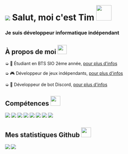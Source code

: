 <h1 style="vertical-align: top;"> <img src="https://cdn.discordapp.com/avatars/270903423371575296/a_9145baebb77b0e103daacd33f02561fc.gif?size=64"> Salut, moi c'est Tim <img src = "https://raw.githubusercontent.com/MartinHeinz/MartinHeinz/master/wave.gif" width = 50px> </h1>
<p align='center'>

</p>
<h3>
<div size='20px'> Je suis développeur informatique indépendant
</h3>
</div>

<h2> À propos de moi <img src="https://media.giphy.com/media/iY8CRBdQXODJSCERIr/giphy.gif" width="30px">
</h2>

➭ 💼 Étudiant en BTS SIO 2ème année, <a href="http://tim-req.ml" target="_blank">pour plus d'infos</a>

➭ 🎮 Développeur de jeux indépendants, <a href="http://strakygames.tk" target="_blank">pour plus d'infos</a>

➭ 🤖 Développeur de bot Discord, <a href="http://strakybot.tk" target="_blank">pour plus d'infos</a> 

<h2> Compétences <img src = "https://media2.giphy.com/media/QssGEmpkyEOhBCb7e1/giphy.gif?cid=ecf05e47a0n3gi1bfqntqmob8g9aid1oyj2wr3ds3mg700bl&rid=giphy.gif" width = 32px> </h2>

<div>

<img src="https://img.shields.io/badge/-Windows-blue.svg?logo=data%3Aimage%2Fpng%3Bbase64%2CiVBORw0KGgoAAAANSUhEUgAAAQAAAAEACAMAAABrrFhUAAAAY1BMVEX%2F%2F%2F%2F%2F%2F%2F%2F%2F%2F%2F%2F%2F%2F%2F%2F%2F%2F%2F%2F%2F%2F%2F%2F%2F%2F%2F%2F%2F%2F%2F%2F%2F%2F%2F%2F%2F%2F%2F%2F%2F%2F%2F%2F%2F%2F%2F%2F%2F%2F%2F%2F%2F%2F%2F%2F%2F%2F%2F%2F%2F%2F%2F%2F%2F%2F%2F%2F%2F%2F%2F%2F%2F%2F%2F%2F%2F%2F%2F%2F%2F%2F%2F%2F%2F%2F%2F%2F%2F%2F%2F%2F%2F%2F%2F%2F%2F%2F%2F%2F%2F%2F%2F%2F%2F%2F%2F%2F%2F%2F%2F%2F%2F%2F%2F%2F%2F%2F%2F%2F%2F%2F%2F%2F%2F%2F%2F%2F%2F%2F%2F%2BDm4mgAAAAIHRSTlMABQcIERoiKzM8RFVeZm93gIiZqrvM1d3u7%2FL19%2Fz9%2FmolyxoAAAIUSURBVHja7NAFoUIBAMDA7%2B6Cy%2FqXxGEh9i7CXQ2ixhxc9fyhVsA3agW8oVbAE2oF3KBYwAq1AkaoFfCLWgGfqBXwiloBD6gVcI1iAQvUCvhHrYAf1Ar4RK2AF9QKuEexAJQMIBQwBMw56AW8oFbAD2oFLFEq4AW1An5RK2CNUgEvqBXwi1oBqBXwiloBfygVcI1aAa8oGcC2%2FbowkisAYih4zMvMm3%2BSRv0IzFa%2FCFRdNAMAAAAAfx0AAAAAAAAAAAAAAAAAAAAAAAAAAAAAAAAAAAAAAAAAAAAAAAAAAAAAAAAAAAAAAAAAAAAAAAAAAAAAAAAAAAAAAAAAAAAAAAAAAAAAAAAAAAAAAAAAAAAAAADAdrNaLuaz6Xj0%2Fvby9HAz9IcAsuBPJkmSJI3e33Idl3b9PQHwDgMAAAAAAAAAAAAAAAAAAAAAAAAAAAAAAAAAAAAAAAAAAAAAAAAAAAAAAAAAAAAAAAAAAAAAAAAAAAAAAAAAAAAAAAAAAAAAAAAAAAAAAAAAAAAAAAAAAAAAAAAAAOAnzVq2A6RxO0B6agcY2rcDpHk7QHpvB0j37QBDq3aANGsHSC%2FtAEOXdoC0bAdIo3aA9NQOkBIAAOm5HSA9tAOk23aAoXM7QNq1A6RVO0BatgOkeTtAmrUDpFE7QHpvB0iv7QDpqR0gPbQDDNUDpFM7QNq0A6RVO0BaBKC%2Bzx5gWpAzA%2B1BAAAAAElFTkSuQmCC">

<img src="https://img.shields.io/badge/-Visual%20Studio-%23741DC5.svg?logo=data%3Aimage%2Fpng%3Bbase64%2CiVBORw0KGgoAAAANSUhEUgAAAQAAAAEACAMAAABrrFhUAAABqlBMVEX%2F%2F%2F%2F%2F%2F%2F%2F%2F%2F%2F%2F%2F%2F%2F%2F%2F%2F%2F%2F%2F%2F%2F%2F%2F%2F%2F%2F%2F%2F%2F%2F%2F%2F%2F%2F%2F%2F%2F%2F%2F%2F%2F%2F%2F%2F%2F%2F%2F%2F%2F%2F%2F%2F%2F%2F%2F%2F%2F%2F%2F%2F%2F%2F%2F%2F%2F%2F%2F%2F%2F%2F%2F%2F%2F%2F%2F%2F%2F%2F%2F%2F%2F%2F%2F%2F%2F%2F%2F%2F%2F%2F%2F%2F%2F%2F%2F%2F%2F%2F%2F%2F%2F%2F%2F%2F%2F%2F%2F%2F%2F%2F%2F%2F%2F%2F%2F%2F%2F%2F%2F%2F%2F%2F%2F%2F%2F%2F%2F%2F%2F%2F%2F%2F%2F%2F%2F%2F%2F%2F%2F%2F%2F%2F%2F%2F%2F%2F%2F%2F%2F%2F%2F%2F%2F%2F%2F%2F%2F%2F%2F%2F%2F%2F%2F%2F%2F%2F%2F%2F%2F%2F%2F%2F%2F%2F%2F%2F%2F%2F%2F%2F%2F%2F%2F%2F%2F%2F%2F%2F%2F%2F%2F%2F%2F%2F%2F%2F%2F%2F%2F%2F%2F%2F%2F%2F%2F%2F%2F%2F%2F%2F%2F%2F%2F%2F%2F%2F%2F%2F%2F%2F%2F%2F%2F%2F%2F%2F%2F%2F%2F%2F%2F%2F%2F%2F%2F%2F%2F%2F%2F%2F%2F%2F%2F%2F%2F%2F%2F%2F%2F%2F%2F%2F%2F%2F%2F%2F%2F%2F%2F%2F%2F%2F%2F%2F%2F%2F%2F%2F%2F%2F%2F%2F%2F%2F%2F%2F%2F%2F%2F%2F%2F%2F%2F%2F%2F%2F%2F%2F%2F%2F%2F%2F%2F%2F%2F%2F%2F%2F%2F%2F%2F%2F%2F%2F%2F%2F%2F%2F%2F%2F%2F%2F%2F%2F%2F%2F%2F%2F%2F%2F%2F%2F%2F%2F%2F%2F%2F%2F%2F%2F%2F%2F%2F%2F%2F%2F%2F%2F%2F%2F%2F%2F%2F%2F%2F%2F%2F%2F%2F%2F%2F%2F%2F%2F%2F%2F%2F%2F%2F%2F%2F%2F%2F%2F%2F%2F%2F%2F%2F%2F%2F%2F%2F%2F%2F%2F%2F%2F%2F%2F%2F%2F%2F%2F%2F%2F%2F%2F%2F%2F%2F%2F%2F%2F%2F%2F%2F%2F%2F%2F%2F%2F%2F%2F%2F%2F%2F%2F%2F%2F%2F%2F%2F%2F%2F%2F%2F%2F%2F%2F%2F%2F%2F%2F%2F%2F%2F%2F%2F%2F%2F%2F%2F%2F%2F%2F%2F%2F%2F%2F%2F%2F%2F%2F%2F%2F%2F%2F%2F%2F%2F%2F%2F%2F%2F%2F%2F%2F%2F%2F%2F%2F%2F%2F%2F%2F%2F%2F%2F%2F%2F%2F%2F%2F%2F%2F%2F%2F%2F%2F%2F%2F%2F%2F%2F%2F%2F%2F%2F%2F%2F%2F%2F%2F%2F%2F%2F%2F%2F%2F%2F%2F%2F%2F%2F%2F%2F%2F%2F%2F%2F%2F%2F%2F%2F%2F%2F%2F%2F%2F%2F%2F%2F%2F%2F%2F%2F%2F%2F%2F%2F%2F%2F%2F%2F%2F%2F%2F%2F%2F%2F%2F%2F%2F%2F%2F%2F%2F%2F%2F%2F%2F%2F%2F%2F%2F%2F%2F%2F%2F%2F%2F%2F%2F%2F8LmKHRAAAAjXRSTlMAAwQFBgcJCgwODxAREhQVFhgZHh8gISMkJicoKSstLjA0Njg5Oz0%2BP0JDREZHUVNUVldaW1xfYWJnaGtscXR2d3t8fYCBgoOGh4mMjY6PkJGSlpiZmpydnp%2BhpKWprLCztLi%2FwcLDxMXGycrMzdHT1tfa29zd3t%2Fh4uPk6Onq6%2Bzu7%2FDx8vf4%2Bfr7%2FP0eiVY8AAAFEElEQVR42u3dY4MkaRBF4TPWesy1bds2x7Zte%2B5vXnsalfmiIzLy%2BZ64p42qotfr9Xq9Xq%2FXc0SSCEt%2Fm0VA%2Bo8TBKPrRd8vHSMMDWdJ8P2S7g2%2BX1Ls%2FQESbJNCJ3hWUuQEWzWw9XTQG2riKl0zXg1toFvUQoD9YRKotQD7AyQ4ryQXcU7p8OyAcngMr04qk1n4pHwC7vf%2FXqDcXscVFXAKP1TGuOD7pfO4oIJw4KwK%2BgDzVBbmKXaBSSptGqapPAx7TxU8iV2q4Zvg%2ByWsUvAACh5AwQOsCh5gnGIHeE3BAyh4AAUPoOABFDyATAf4UdIOSpLhAJP1l%2FspRXYDXKjxgXPRbIAvJJUv8KSMBtAQyO9xmQygYTxCbrIYQMP7nLxkL8ACjawL%2B5V0Rx3Yr7QbmuR%2BvxJv6EHv%2B5V6Q8ec71fyDW0mmawFuEONkGipuQBSzQLvyVqA5WpqOQlkLoBaoK2p6kaAq7SkjgSQaEXdCSBaUJcCaBFNqVsBtGOM9q%2B2EkAak%2F0LsRNANzCwncoDLAUQg7pLeWAsgD6s%2BwGAuQASA7hHWbyCxQCq9vafgM0AeqjOfrAaQNuq7jcYQCq%2BfyO2A6jw%2FvewHkBF94P9AJrIUD5RBtQPYOrkeAkg%2Fu8FpXsZPwHEfz2f%2FSOrfoDtaiR7WxjrAKiRRzLvNxBgpxo5nXH%2FNSwEYLWaybb%2FOWwE4IyaybQfrARADc3Iut9AANTQMiXDVABU2UsYC4CqGo%2B5AKgiMBhghqrBZABQHVewGuAt1TAPswH4WOWBuQBVC2A7AO%2BqLKwHQCXtxX4AVM4DeAiASgEfAVAZuAmACjiJowAouzdxFWCKMgNfAfhSWd3sLgDKCfwFYI9y2YvLACiTh3EaAGUBbgOgDPAcAKW6hu8AKM1CvAdAKabjP8Btag86EIA5aotuBIj%2BHqAUHQigNO4DKNXzvgNsUbKHPAf4QRkccRxAebgNoFycBlA%2BEz0GUFb%2BAkT%2FrbCy8xVABXgKcFol%2BAmwT2WcdRLgSRXjI4AK8hBARd1kPoAKu9F4ABW3zHQA1WA4gOowG0C1PG8xQP94gTOqyV6Ax1SXuQCqzVaAiWoIlGqTpQBqZkvXHjmqZm6BPAWsBGh5ielKZiNA6yv8pGQWAqiR7%2FiXa0pXNUC6t7Of%2BpCrAEXODQR%2FHiE3AaBCAbsBHoFiBZYDwZ9NDgj%2BfIITbAdgJE8oB9MBGNlx5fCE3QCMRlkcNRoAqFRAJgMwkPPKwmAABqQ8jhgLsBEqF5CpAAehfgFDAe6mEWViJgAN3alMbAQ4T2MzuxTgDVp4uTsBaGdSVwLQ1rpuBKA9gwGouR8MBrhPjSwBxwXSb4lk9gJQdT%2FYC3C86n4wF4BHq%2B4HcwFAwV97HPi64n6%2BNxgAFlbbDyYDAIcr7YcrNgPAXA1lI9lZDQBc1P%2FtowC7AeBF%2FQdlGA4AXNBfLlOK6QDwgX5HQaoOW5ZED8BL0QPwcPQAHIkegEvRAxA%2BAOEDED4A4QMQPsC86AFYHD0Au6IHQDU8TfACELvANoIXgNgF1hC8AMQugAvR9%2FNV8P3wjkp4FT8%2BVXb48rnymo83ymk2ELfAbpxSHkDkAkDkAngXfD48pdbepxOWqJ39dMUzauENOkSN3Q4ELnAICFzgWyBwga%2BAwAVuBQIXoNsS5kcoQAArNKyPCGGlhkYY2zUEQtH%2FnAOIm2AtIe3R7z6j1%2Bv1er1er5fgF1WPRSLcikLKAAAAAElFTkSuQmCC">

<img src="https://img.shields.io/badge/-Clickteam%20Fusion-%23502470.svg?logo=data%3Aimage%2Fpng%3Bbase64%2CiVBORw0KGgoAAAANSUhEUgAAAQAAAAEACAMAAABrrFhUAAAABlBMVEX%2F%2F%2F8AAABVwtN%2BAAAAAnRSTlP%2FAOW3MEoAAAUwSURBVHja7d3Xgus2DAbhmfd%2F6dylJ14R%2FCkcg7g8RfJ8y21qxuFzAS7AnrkAF%2BACXIALcAH4x8wCgF9PgGx%2BfwSy%2Ff0NyPf3JiDf3xuBk%2F3AeAD4SgAezXgA4MsAWJjxADAeAMYDMB6A8QDAeAAYDwDjARgPAOMBYDwA3QHyAowHYDwA4wFgPADjAaA7QF5gPAAwHoDuAHmB8QAwHoDuAHkBxgMwHgDyAN0FxgMwHoDxABAEGC6AZwUKaF8AUFw67QEsBMQFGgDU9FICnO%2FPC7QE2EAYIeBwf91gwNXieYHzAGHM%2Fr8On99cHiC9bA8J0LVfPSLAiX4CG24FQAwgL8D2fvnnZHR7ArgbQE0KsL1fC680IBAH4ACAxgTY36%2BF15kR4I%2FZDUAdIEzw4X%2Bw%2F%2BN%2FWoCSGYl%2BrQPUFwHwAzI2vp7Pf5UieNgP5wGyAoUfzgn0VwEWCNYPrZHpf1MAOALAh8QcgP53EMAjAVL9UQD%2FIwkaASQEAjdqEesPAxgGqPdrFsA3AfgRQFrALEC9Pw5gFKDer2kAbQHgf08cwBcAWAOg%2FQoI9GsWAOoA2X5NAtAfICkAbwCUrnxp2C%2F5R0ZGACADEOiPCPAOAF0AaAOg5wWAJECgX2sAgXxcAKAOUBegFYCeXgK8CMAWAPL5IQBKAH44evtav5T6F5dA%2FSxvd4DAteCkAAL9hYKF%2F72C41MASgD1RRC8%2FYhz%2FcIiQfGEeP0CiZP98Pk%2FFvfgOwCwJvBkzyGAw%2F2w2q8Lvoe%2BAvBsVi8zOAOQ74fV86tP%2B%2BXIAoAlgee7DABAHYD6xG5d4EC%2F%2BfzeAPn8HMD5BRDemc8AeB%2FAhgAH%2B%2FP3L9J6AfguALz8JdDdAA4H8BkA738J%2FAYA%2BgD4DIAL8O%2FjAIAuCwDi%2Fd0B4v2y0D8BgK8D8BEAXwfgDAAuwOPtkO2%2FANQm3i%2FZ%2Fh4APgK4AHwbgAMAlvulfEwpKeAFCPR%2FAODLABwDwB4AdgP48gJ4BnABaAUQ6A8AdF4AbgfApqdF2AOQ%2FdHk%2FAIIAJDPP9ovucebcw6AgwBk8gMAvgjw9%2F%2FRt1%2Be9sPKAyai%2FVY2wMKiXbm7PJgvpwFg4c66w8eCzQKw8GE4ejrINAAL34dSAGwC4PE8PRp%2FDsAkQCXj0JdAOwAE7p9M9McAjr2VTnkBRfoXj94tNNASYPFpPCsC1f4AwJYH9eb7cwB6UKC49wCAtXm4IboBqAGBUH8AwA1TAvAkQPwJ%2BsH%2BAIC75ufbpBOACYBUfwBAIwLPAHwNQEMAgf4AgBoTeADgWwAmAYj3VwHUqEC8vwhgGoDmAMQB0v1ic4FwfxmANACfAawD5AWCAL4MAKcFCAH4s9g6QQ0AYgAWTgUFAbJv4sXSvRJpgZ%2Fv2s0AFk7zvQHgXoAHuzgrkOuX4Pv%2BBQDIA9QJAgDEFoAYEwgAkAeoC5AAINUv5gUyABoGKAiwH4BQvxgRSG22H0CI4Fi%2FGBMgCGAAIPJq2%2FeLWQEGAAQEzvWL5gka94sHBNgKYBwgIEASMwAQEICoZAAgQADt%2BsVuAvn%2BIIBAEYFfG8D01fSNAAIE8A0AwpIB8CUAEpz%2BAGmCXwPA8QCOB8gRpAACMx7A8QD9BdIAjgfQ8QDdBfDAjAdwPIDTAS6AOh5AxwM4HkDHA2g3ARwugOdn1goICJgHiM94AMcDqOMBHA%2BgOh7AfH9zAB0PoP3PC%2BRnPIA6CaBg4FcDfMVFUlEDBwCo%2Bfo4QABB%2BwOkHAwODp0LcAEuwAW4ABfgAlyA3wBQy7JXZaY%2ByQAAAABJRU5ErkJggg%3D%3D">
  
<img src="https://img.shields.io/badge/-HTML-orange.svg?logo=data%3Aimage%2Fpng%3Bbase64%2CiVBORw0KGgoAAAANSUhEUgAAAQAAAAEACAMAAABrrFhUAAAAhFBMVEX%2F%2F%2F%2F%2F%2F%2F%2F%2F%2F%2F%2F%2F%2F%2F%2F%2F%2F%2F%2F%2F%2F%2F%2F%2F%2F%2F%2F%2F%2F%2F%2F%2F%2F%2F%2F%2F%2F%2F%2F%2F%2F%2F%2F%2F%2F%2F%2F%2F%2F%2F%2F%2F%2F%2F%2F%2F%2F%2F%2F%2F%2F%2F%2F%2F%2F%2F%2F%2F%2F%2F%2F%2F%2F%2F%2F%2F%2F%2F%2F%2F%2F%2F%2F%2F%2F%2F%2F%2F%2F%2F%2F%2F%2F%2F%2F%2F%2F%2F%2F%2F%2F%2F%2F%2F%2F%2F%2F%2F%2F%2F%2F%2F%2F%2F%2F%2F%2F%2F%2F%2F%2F%2F%2F%2F%2F%2F%2F%2F%2F%2F%2F%2F%2F%2F%2F%2F%2F%2F%2F%2F%2F%2F%2F%2F%2F%2F%2F%2F%2F%2F%2F%2F%2F%2F%2F%2F%2F%2F%2F%2F%2F%2F%2F%2F%2F%2F%2F%2F%2F%2F%2F%2F%2F%2F9hWbqAAAAAK3RSTlMA1dbX2Nna29zd3t%2Fg4eLj5OXm5%2Bjp6uvs7e7v8PHy8%2FT19vf4%2Bfr7%2FP3%2BBYEV3QAAB2ZJREFUeNrs0LWBxAAQA0AdMzPznW3139%2Fnn2lDeaeEQfonpZRSSmnQtzKA6EUzL2g%2BNPOG5kszH2h%2BNPOFpqCZApqSZkqILrRygapBKw2omnUPaNNKG6oBrfShmtHKDKodreygetDKHaqKVkqoaCYDZDcaeUDXoJEmdB0a6UA3pZEJdBcaOUP3ppEXdB8a%2BUD3pZEvdL%2B6BxQ0UkBX1j0AN9q4IaJBG40MiGjRRgsRPdroImJMG2NErGhjiYgzbZwQ8aWNDyIq2qgQQSMZEHKgib%2F2znQxVaYJwo1GjWZH3EEChmHp%2B7%2B%2Bb333TY5lzbSR538SrcNhanqqe3ZyGaM7KIrfR0TgUS5jpedxwdHzJHIZJV5p4NPoeUq5jAovtvGpcR8EWcFKCFj5kDUewubDfEwb%2FMiFz0nPU5t5vxBgvqk73GTxWeMBIagi8CyBmeNHw1Bd%2BEH4oH49Yv7ytQRmh28FwJSMBEWV%2BZTOv4cAj3Ipb%2FYFwIPSaGC6s%2B%2BEN3IpBR5BZHMAg9K4E9pIUGLqQ6o9eJWgLLQHRl%2BxOPyVOjdvBUfct1SE%2B0wyEdMIikzMC5CCQWncCR0lJC35NX3U87TWa8Ip2WfV9kuil%2BOgimO6pbOHPiC56K5GqMn%2FxU7WBWiCnTvtbl%2BAFsrhRgabRgmNQyv5O6ZqgSPbac6N951F4az2zpYArMD01njTzVgQZsh2W00wE4Tn2xfgWRCWty9AzN5ua2NbgAN9t3W03XZV0Q9eEuNWUBCw1vTRfQgwMz6OSyC2iNOYanj2IQMYCytBaYAFIsCLhmcuGBukIPCh4UkEo0Kc0Nr28Ax%2BYTzV8LiQYexSw1N7OHr5sjyEognZj6DfQIAWiQnZqQkDFMg6uNLgdAIygkoOSuWoZ0l9RDBmwgVxmpGPEM7IcEJq5OOP7A0npCa2g3j8F%2FRcUN61B%2BaD0gDb2xZg4%2BMxU2c3IvYpKB2QwyKTe8mw4YcvKJjP9CLAk5DBDy65YcmpMEGKzoX1ODI7vBD50TkymxSfCM47cADLZe%2Bnn%2BWTv%2BnmLdCZp0B2YzUpXnv6O85qUrzxJEAlAag8CdBaHaRx8iRAZ7V9tPDUztIBey4qua%2FlKTNqBLZ%2BVkGRiO83%2BNEFvuO0vxVg%2FqFEaUDZjbFcg0ebh5uEidI2kz6IAM9yDRINSvhaXWpTgFp9Lc%2FOpgCptz2KhmQHTw%2FBMdry9KQ9uH0BJhbmfG1NjgQe%2BTu3H2s4ni2U6xcajndkkzqn7zv5rJFC1YpefeSTUjK8hLJo8vY3xApxwkuiOC0Sl%2F0g5Ry%2FjAlQsHoGkCR66%2FEMKudspTJ%2BTZh9CHfCnTBaE8bJgZ13R3LCS4oAhEEarAuTH30mWCOk%2FFgoQOp7ojThj0Wcdoe9z%2BTOBDkdHAerCE5sTC5d8AUg74XAwPSaIkBHCkoTAtMV5brcihSUJgSmOT5oB8jnOTDN6X1%2F9zrsU3uwZAgwNTL5HyrecZr%2FH7wKIBnSO5cynHAEWBOSF2ZYwdjKzOsp8L5CrOAWCfFP5Hp8IHrPCT6g8eqDREookFXEegnZixJGfF1GB666mj3%2FmAi76bKCY7IMAYBgtjbPR%2B1FnOk1YrItSwDgFOIrnhzO%2BKmnQ4ebc74AQGBaD4n%2BNcVTrbSYLF%2BAUnrT7hZ%2FFCGdfJykP6kBAUDjpU2sP7M8KFSh4AsgKWPzqeXbeBTNty3FmWW%2BO9Qy8QjfCRu%2FefDou5vzwVYDMWuiNBSYfjAmwMz8wBqATn1fB5vYegmW3ocaZLYmiWzUdx%2BTsyXAq%2FdmTrUlwMz7x1FbHdRjkwLkpoygqvfXzt7UddP7AA%2FdqnTigSqN1f9ckyftxWb%2B2QmRLhkX%2FInS4JU5ceGEQfO1XWtvVoR5Ff1JJweVq%2BJeEz8XS1wv7hdnlVyH%2BvSWASFjggB9KcZJKxhazjfaF74AF7DeVs3l%2F%2FSx9oUvAEDy6uRH6faTvQJQBAA4vn410huXxwrSsapwAJt5qb2W%2BlxhCqr9Boj%2F8UFo3WbN7jjFBUDZT%2FcdttTTnTC%2FezLOa%2FktjXvPFYEvwFSvTD5OOvkv%2Bjlf83uObbaPrrfIUo%2FthfDAtGne%2BHObbLPhl%2BJtk%2FMPY2zT8Y%2FjjDMIwD%2BSt0zBv8%2FCNhF%2FkrdtJnJ94vv2QfaNAP2YTm%2BJ7t4F0EGAQYBBgEEA%2FoUOZsnouRT7Tvi%2BNwMj%2FvWGthnzp7nbZi0UtFys1TzrRaHCo3UrtUv%2B7lqho%2B7ZpAjJSy3eaN1HpobYJ64V31SviZpg%2Be4kEK1b7zQoq4NrJSzt%2B1LDUIyXKiZo3WajnlmmTkzRxLH6InvYdGKQtjokSuejcGIYXY0LpXGYpir2qQ5LxeGn0Jl0m3GuV2Q3y1VujSqP9SosSyc3iu4nmUJsFieV26Y6xhfni8tavgVdNk31B1m9OPlWVJ%2Bx9mUXl418QzSf7fUsyXstNwreCbDenBr59mg53%2BpfECed3A3uM9HfstydWrkz9Gux%2BSk2vu3kTnGfH9lJBgYGBgYGBgYGQvBv0UPg1Qw0bsQAAAAASUVORK5CYII%3D">
  
<img src="https://img.shields.io/badge/-CSS-%230440D0.svg?logo=data%3Aimage%2Fpng%3Bbase64%2CiVBORw0KGgoAAAANSUhEUgAAAQAAAAEACAMAAABrrFhUAAABEVBMVEUAAAD%2F%2F%2F%2F%2F%2F%2F%2F%2F%2F%2F%2F%2F%2F%2F%2F%2F%2F%2F%2F%2F%2F%2F%2F%2F%2F%2F%2F%2F%2F%2F%2F%2F%2F%2F%2F%2F%2F%2F%2F%2F%2F%2F%2F%2F%2F%2F%2F%2F%2F%2F%2F%2F%2F%2F%2F%2F%2F%2F%2F%2F%2F%2F%2F%2F%2F%2F%2F%2F%2F%2F%2F%2F%2F%2F%2F%2F%2F%2F%2F%2F%2F%2F%2F%2F%2F%2F%2F%2F%2F%2F%2F%2F%2F%2F%2F%2F%2F%2F%2F%2F%2F%2F%2F%2F%2F%2F%2F%2F%2F%2F%2F%2F%2F%2F%2F%2F%2F%2F%2F%2F%2F%2F%2F%2F%2F%2F%2F%2F%2F%2F%2F%2F%2F%2F%2F%2F%2F%2F%2F%2F%2F%2F%2F%2F%2F%2F%2F%2F%2F%2F%2F%2F%2F%2F%2F%2F%2F%2F%2F%2F%2F%2F%2F%2F%2F%2F%2F%2F%2F%2F%2F%2F%2F%2F%2F%2F%2F%2F%2F%2F%2F%2F%2F%2F%2F%2F%2F%2F%2F%2F%2F%2F%2F%2F%2F%2F%2F%2F%2F%2F%2F%2F%2F%2F%2F%2F%2F%2F%2F%2F%2F%2F%2F%2F%2F%2F%2F%2F%2F%2F%2F%2F%2F%2F%2F%2F%2F%2F%2F%2F%2F%2F%2F%2F%2F%2F%2F%2F%2F%2F%2F%2F%2F%2F%2F%2F%2F%2F%2F%2F%2F%2F%2F%2F%2F%2F%2F%2F%2F%2F%2F%2F%2F%2F%2F%2F%2F%2F%2F%2F%2F%2F%2F%2F%2F%2F%2F%2F%2F%2F%2F%2F%2F%2F%2F%2F%2F%2F%2F%2F%2F%2F%2F%2F%2F%2F%2F%2F%2F%2F%2F%2F%2F%2F%2F%2F%2F%2F%2F%2F%2F%2F%2F%2F%2F%2F%2F%2F%2F%2F%2F%2F%2F%2F%2F%2F%2F%2F%2F%2F%2F%2F%2F%2F%2F%2F%2F%2F%2F%2F%2F%2F%2F%2F%2F%2F%2F%2F%2F%2F%2F%2F%2F%2F%2F%2F%2F%2F%2F3J2enAAAAWnRSTlMAAGxucHJzdHV6fH6Ag4WGh4iJioyPlJiam56goqOkpaanqKmqrK2utLW4u73AwsXGx8jKy8zN0dLT1dbY293e3%2BDh4uPk5ebn6Onr7O3u8PHy8%2FT29%2Fj6%2B%2F2FDtkkAAADo0lEQVR42u3dxaLkug5G4fzNzMzMzMzMDHr%2FB7nKHt2DPtVpJSp7rWnA1lc4S6fGAwAAAAAAAAAAAPhLVllrAAAAAAAAmAFgY%2BsAAqCmAHikxgEEAAAAAAAAAADMAHDvR%2BMAegoAAADU0prWAQQAALMAAAAAAAAAAMDyx40D6DwAlQTAg9YBNCMAAAAAAAAAAABw4quVUobCAHSwdYD9AJSah%2FkBeKvGAR4HAlitAAAAAAAAAACg060DrLdS6ecHAICPJxoHOCcAAIgDMABC6v4SAAAA8LdZKMDSF5YjaRoACYAEAQDAgA0CcFmNA%2BytGQAAAAwAAAAAIBJgd%2BsAAgCA%2Bf4f9HpT4wBrVTWAAQAAAAAAAEAkwEsr1f1qGtB4AAKglELLDwCAZQbYqQoA4vYGAAAAAAAAAAAU%2BmClKgd4CUApAADIOv%2Br1gEEAAAAABAPYAAAUDPA3R82aZMD6ErrAJcAmNP5AVjdOoDmGgAAAAAAAAAAlABA11sHODxgqeYBNNlXAADfbzQO8EzjAgAAQICAAAAAAAAmB9j2vnEAbUoIYACkArAQgAGuAADwUI0DXMgCIAAAAKBtAMXPnxZgAIK8NADaNxjAGz78dACyYvFPR6wCwCvfpE6A8u0kNQPQN%2FTqQp%2BOZgfoG3JloQPKAhAQAADYmAAAAAAAAO%2BtWN0AmisAAAAA4KSqBrBiG8IAEhiYZQXwUkw%2FJUAognn5AYIQzMsPEGRgXn6AIATz8gNEIZiXBGCjDSp6%2BHgA2dCCp88P4EWvFA8Qj2Be3QB98Ut8WJUawAu%2FfXaAvoBbRwLElR4AAAAAAACAb60D6E3rAK8BAGBu2t46gH4rAAAAAAAAAAAAsOJZ4wC6CsC8dD4G4NidO3eeWPY%2B%2Bi4VA7DQly9fflrWvvru9kmKBPBu5P7oxwP0LbNsnZE0IkDfQ8vSEnnjA3iLd9nEnV28WNJkANIW775N1J4tWyRFA5RbeeTIRRu5u0c8SSkA%2Bi55722kbl66tEJeJoC%2BQ8%2Bfv7PgPj%2F35GUE6LPgdsjLDNB3wUL6roA6xbTBfnMnFVOnwO7E%2Fs%2FJD6BVq1btsmFd83soFCC6HTt2vLRf66Bfq%2BA6jdDWU6dOXbHZeubXaIQ6jdXt27e%2F2H%2Frrp%2B7SVJdAN7Zz58%2Ff7V%2F74efoxHrNHYFgKOS6gbwbiV6cGWniVprf%2Bi4vKYAvEW6bgutk9QigLd5ISUAaC4AAAAAAAAAAACA%2FwEn6TGycnkRqQAAAABJRU5ErkJggg%3D%3D">
  
<img src="https://img.shields.io/badge/-PHP-%23462875.svg?logo=data%3Aimage%2Fpng%3Bbase64%2CiVBORw0KGgoAAAANSUhEUgAAAQAAAAEACAMAAABrrFhUAAAABlBMVEX%2F%2F%2F%2F%2F%2F%2F9VfPVsAAAAAXRSTlMAQObYZgAAAkhJREFUeNrt3Aly2zAMhlHg%2FpfurN0Xef6AAev3DoAhv0qUk1gtAAAAAAAAAAAAAAAAAAAAgBf1r%2BqdtAAC2L8AAggggAD2L4AAAti%2FAAII4AwUwB0ggACOABeAAAIs08%2FsHhl07hcNzBxeZj75FydG5jMHA3TfMbLnAnQPjOz5kfnkJ7PvGJkH6IMzOzAXoM%2FN7LECHZkYOTZzYnLvGBkU6NTAzLsC9BUB%2BmSA3hig5wL0gqYCJE%2BXnABXBOjgVzdxgBfb58tMAyQLzkd2sMoaCPBNGuBXaYCg64PJj2d%2FeNNwmWGAcHT%2Br9X5MqMA2ejeEKD%2BrwC9KUCdCDC2SgGCyUGAYNzAMmcnC9BpgGD%2FAsw%2FXgW4OkDNB3g%2BcjhAbwoQLrTfLkC%2BSgFWnYF1f4DBC0CAYP%2FhYEdA56N9DhRg50Ogrz4DZwL4WdiPglceAfffAQKs3f%2BCPwlcF6DvCND5HXB1gD5%2FAaz6m0iPBej7L4DpL10sCNDRBRAMnguw4MtBHXw9rM4F6D%2BrIEB3sv9TAT7qBYTkJc3zfxP5hLda5gMMrnJgdM0H2L%2F%2F%2BTMwNP%2BWwPznwMT8izI774D5AHVFgJrf%2F5sGqCsCnH9ddtdDYP6F6ekLYOkL0zUfYG6V%2BeiqxQGC%2FedzFx0Bn%2Fnfpiz4HFgP5ENX3gH1WD5zV4B6UT4kkTVdPHk%2BgAACzE12BAgggAB79%2B8MFMARIIAAjgB3gAACOAIEEMARIIA7QAB3QOCOAPWnVQIAAAAAAAAAAAAAAAAAAABfAJoUMPWPL%2BniAAAAAElFTkSuQmCC">
  
<img src="https://img.shields.io/badge/-Laravel-red.svg?logo=data%3Aimage%2Fpng%3Bbase64%2CiVBORw0KGgoAAAANSUhEUgAAAQAAAAEACAMAAABrrFhUAAAABlBMVEX%2F%2F%2F%2F%2F%2F%2F9VfPVsAAAAAXRSTlMAQObYZgAABPhJREFUeNrs1TENwDAAA8GWP%2BnopRDIfD4G78XfzMzMzDz6L7w%2FeH7s%2FuD5wfOD5wfPj90fPD94fuz84P1xnh9Y4LR3B8luAjEURaX9bzrjTPiobnPrldw9TlR659sYowY%2FxY8%2BLxLyCwTR8fcT9OtkUQJ%2B%2FLQXgR8%2FjsCPv4KAR%2FEJ%2FPj7CZplSBaQAoQTCM23RsDqDlp3HEm7Tn5eKnw4A5rGxXj5jwAC5iegOK%2Fq1%2BPHmPUA%2FbA%2BqOxXY9cnP6jt12KXZz%2BoLlQShjOk%2FLE2s4czoCIoEzSc4SV5ERSfn7%2FyivK7Uzh0jSra703hS9ykYrMC4CPl%2B6M3uShaDMAbzvzf6MHL4s4ZxQGClweXaZ8AoI%2F1MAcYEAwmyOfzI4IHgEHFHhykz8QXLmm%2F76JHA%2FRD8QHBCOC55Ls%2B5wAgPiQYf8TMP6LOx4cELxtlp%2BH8dNp%2F%2FxQRGNTlzbMqg0YH8RGAN5yZNjqIDwBOfofgAHOCQV1hngIB5gTzuu5whgPUOD4HKLQ4ADxIcYAOA6giny4Bw5kTjfLzC2k4AwAmtas4gDac4QDOv%2BVnggsAgEDnA%2FjDmQ0AzeIvAOjmBdIBGEGvBUCnqfkAfDjDZzOBAM8Eg%2FzhAMJwJhtAGM7EAgjDmQUAzwTP8ZcAVPV8VeUDaMOZDQA1j58PoA1nUgGE4cwCAPBlZwEAuGSyAGBOUIsA%2BHBmHQAYIWYDCMOZbABhOOMDpGEJABfgAlyAC3ABLsAFuAAX4AJcgAtwAS7ABbgASVtwWwBI3oTdBkDuNvzuYABhczcomDjt4XV3zPtA3USA%2FmvxuskA%2FWbxuqkA%2FXKdqlthAP1%2BHdlPJIQKuC1%2FEF8BEB7MAOK7AMKjOebxfQD02yWg7pYd4LCuD2A9oKkH%2BRfcBQLqLrkPaF43AWDQ5uTDkucPvhewwapKAMB9CvEFANSnET%2F%2FjnCePxDAf7ByFMC8Px7fBzjYJo%2FvAxzuE8b3Ac73CeKrACA%2BEKgsAN4mZ%2FUBeJ9%2BfHXYUUJ%2BFyA9vg%2Fgv%2Fq7ogD0P38WgB8%2FCsCPHwXgx48C8ONnAfj5kwD8%2BFVJAO2f90YB%2BH%2F%2BKID240cB%2BK%2F%2BRAA%2FfhKA%2F%2BrPA%2FDjJwNIX3qjAPz4YQB%2B%2FDAAP34igHPsywTw4ycB%2BK%2F%2BzLeA%2BudPBGg1fuangBA%2F%2FTxAyG8AgL5biu8D8N5JCR9AeBGg%2Fx4AAAkonw%2FACXh8H4AT8PiZAICAx%2FcB%2FB9JzwVgBI3zBwAAAR7fB%2BAEPH4QACBonD8AABDg%2BAEAQADG9wEsggoFIMuJHwxQSvzqDwBUAqNbUBIXFeMfA%2FAEcOmPACwCWlYDON%2FqCVYVoPNeVTIALi7EB2WV8kZ%2BScAHEI6p6p2OQm8CgQAgxhduzRIG6BJB5JUmncAH0ON7V2%2F9%2BD6BMG%2FwCRwAP76wCyQ%2FftAU148vzPFdekEAAMjxfQIA0H5%2BazeXAe4SAIDc%2BLwvAODnV%2Ff0xscXdnXnxxf29fvxBQII4MfPurdHjO8TCDsnkwjmABHxpa2hfnyfQPgxlHCBPvRjKPlL%2BDGUBQTCc8ciCfznjokLbJFeFx%2F%2FGMqC%2FMqPoQhLe%2BZXbHzpqW9C%2FDQCYd9suACPv52gFi05%2FgKB2re0%2FAsEausKiJ9PUNuXkD99bYrvz9SXLD1%2BPkH93vLy5wvUz664%2BHfdddddd9111113%2FQMiq0QBlXAXuQAAAABJRU5ErkJggg%3D%3D">
  
<img src="https://img.shields.io/badge/-C%23-blueviolet.svg?logo=data%3Aimage%2Fpng%3Bbase64%2CiVBORw0KGgoAAAANSUhEUgAAAQAAAAEACAMAAABrrFhUAAAABlBMVEX%2F%2F%2F8AAABVwtN%2BAAAAAnRSTlP%2FAOW3MEoAAAQySURBVHja7NlBAUQxCEPBWf%2BmV8WnSWkU8OaK3%2FJ5AMvnAZwcsBUAABYCAABsAyBEQEg%2BrAGAGAJJ%2FSwAgCQCWflwMQCkEQjsx40ASBQQmQ93AZAqIDUfLgGAXALJ%2BdAOgGwC6fnQCoB8AQ396ANAhYCOfCgCgBYCRf1oAECTgKp8yAZAGYG6fIQCQB%2BByn6kAZhfEgCUEujNRwQAFBPo7sdZAJQLqO%2FHKQCoJ9CfD0wDiNssgMTNAUjdDIDkDQB8eCTzAmbz896p5vLnnL8C%2BLd3B8aOq0AQRfvmn%2FSPwL%2BWXY3uqOgJAOhT%2BD3LhYb5NQmz5Y0V8Zf1BkH8%2BB7BAcB8eosgfnx378U%2B5GVvwAiTr9oFceP7myD%2B7ncJ4sd3CeLufv9PQfz8rkD87e9%2BDOLndwXytfywGADYLDAOwGs1DrA8P2wEAF%2FABABfwAQA9gsMAiDUJgCU2gNAAXwBEwCtdgAg1gYA1PIB%2BKd6YAQZ4MFlXwMwMJwHwGkNDGkCDC31%2BwDv%2FmvxAIbiD4ztAyQDAjbA%2BQqnCBwArYvMcgDhuFcUgDVH%2FhIfQDz3mUgA%2FsliALIcIA%2BU%2F4OImz95YHQJIBkUSEwAvZFSsh8gmROID2A2kkpsAN4GyOnAPkAyJJBvAGQI4A%2BW9IPsSQAEgACcfERQATJQJHcD5AiACQAh%2FzlACuADZBVAbgBgHmB1%2FgL8zi8AZBdAngagAN9rLPcqwMp2GU8BFKAABaAAav5zgAIUoAAFiA7gPwsLAP6TUAEKkBsAKEABfuS%2FA4C3APpNsAAFKEAB%2BptgAQpQgC8KiAD%2Bk4B6PsB%2FFBQAUAG4FiDzAOcCBTABcgMAOwHwALgWIPMAskAB4AggowCCwP9%2Fuc2rANEASJK%2BNnf5i5PEB4gKgAvQl6cFgYPB20ChLTTaROWmNjoaQBsptZVWm6klTBOAD2AKtKWmDyAKfKKrbAJ%2BW924AHc3Vk7Abq39vfb686NpAEJ7%2Fa%2FfMHEwggDQO0Z6y0zvGSpA7xrrbXO9b7A3TvbO0d46e929w2QzQe8eXwyQxfknAASBvANAdhI8v6pgCvj5yQuz%2BfHDAcDaTTCzmoBH4MeHgEfgx4eIc2%2FITyZnz%2Fr4EPAJzB0YsAmEic8BSASDN%2BYM%2FmkvlTzwEkFYOVUYXpfwogGMAZAnanZ4mASA7C6YBNhPwCTAfgEYBNhPAIMA%2BwlgEmA%2FAZMA%2BwVAANhDAALAIgJMAJ8AZABXAHwAkwAfwBQAH0AkAB9AJAAfwCTABzAJwAcQBcAHMAnwAUwC8AFEAfABRALwAUwCfACTAHwAUQB8AJMAH8AkAB9AFAAfQCQAH8AkwAcwCcAHEAXABzAJ8AFMAvABRAHwAUwCfACTAHwAUQB8AJEAfACTAB%2FAJAAfQCQAH0AUAB%2FAJMAHEAkwK9xcBShAAf4DmpiQnzMGbcEAAAAASUVORK5CYII%3D">
  
</div>

<h2> Mes statistiques Github <img src='https://i.imgur.com/yB5K8KI.gif' width='32px'> </h2>

<a href="https://github.com/Str4ky/convoychat">
<img align="center" src="https://github-readme-stats.vercel.app/api/top-langs/?username=rahulbanerjee26&theme=tokyonight" />
</a>
<a href="https://github.com/Str4ky/github-readme-stats">
<img align="left" src="https://github-readme-stats.vercel.app/api?username=rahulbanerjee26&count_private=true&show_icons=true&theme=tokyonight" />
</a>
